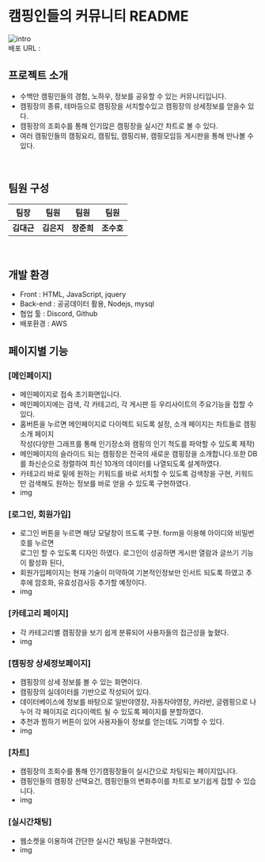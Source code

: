 # 캠핑인들의 커뮤니티 README
![intro](https://github.com/kimdaegeunn/project_2/assets/153577525/3ee97899-651f-4ce9-b293-14d28369c84a.png)  
  배포 URL :


## 프로젝트 소개
+ 수백만 캠핑인들의 경험, 노하우, 정보를 공유할 수 있는 커뮤니티입니다.
+ 캠핑장의 종류, 테마등으로 캠핑장을 서치할수있고 캠핑장의 상세정보를  얻을수 있다.
+ 캠핑장의 조회수를 통해 인기많은 캠핑장을 실시간 차트로 볼 수 있다.
+ 여러 캠핑인들의 캠핑요리, 캠핑팁, 캠핑리뷰, 캠핑모임등 게시판을 통해 만나볼 수 있다.

<br>

## 팀원 구성 



| **팀장** | **팀원** | **팀원** | **팀원** |
| :------: |  :------: | :------: | :------: |
| **김대근** | **김은지** | **장준희** | **조수호** |


<br>

## 개발 환경

- Front : HTML, JavaScript, jquery
- Back-end : 공공데이터 활용, Nodejs, mysql
- 협업 툴 : Discord, Github
- 배포환경 : AWS

## 페이지별 기능 

### [메인페이지]
- 메인페이지로 접속 초기화면입니다.
- 메인페이지에는 검색, 각 카테고리, 각 게시판 등 우리사이트의 주요기능을 접할 수 있다.
- 홈버튼을 누르면 메인페이지로 다이렉트 되도록 설정, 소개 페이지는 차트들로 캠핑 소개 페이지 <br> 작성(다양한 그래프를 통해 인기장소와 캠핑의 인기 척도를 파악할 수 있도록 제작)
- 메인페이지의 슬라이드 되는 캠핑장은 전국의 새로운 캠핑장을 소개합니다.또한 DB를 촤신순으로 정렬하여 최신 10개의 데이터를 나열되도록 설계하였다.
- 카테고리 바로 밑에 원하는 키워드를 바로 서치할 수 있도록 검색창을 구현, 키워드만 검색해도 원하는 정보를 바로 얻을 수 있도록 구현하였다.
- img

### [로그인, 회원가입]
- 로그인 버튼을 누르면 해당 모달창이 뜨도록 구현. form을 이용해 아이디와 비밀번호를 누르면 <br> 로그인 할 수 있도록 디자인 하였다. 로그인이 성공하면 게시판 열람과 글쓰기 기능이 활성화 된다,
- 회원가입페이지는 현재 기술이 미약하여 기본적인정보만 인서트 되도록 하였고 추후에 암호화, 유효성검사등 추가할 예정이다.
- img

### [카테고리 페이지]
- 각 카테고리별 캠핑장을 보기 쉽게 분류되어 사용자들의 접근성을 높혔다.
- img

### [캠핑장 상세정보페이지]
- 캠핑장의 상세 정보를 볼 수 있는 화면이다.
- 캠핑장의 실데이터를 기반으로 작성되어 있다.
- 데이터베이스에 정보를 바탕으로 일반야영장, 자동차야영장, 카라반, 글램핑으로 나누어 각 페이지로 리다이렉트 될 수 있도록 페이지를 분할하였다.
- 추천과 찜하기 버튼이 있어 사용자들이 정보를 얻는데도 기여할 수 있다.
- img

### [차트]
- 캠핑장의 조회수를 통해  인기캠핑장들이 실시간으로 차팅되는 페이지입니다.
- 캠핑인들의 캠핑장 선택요건, 캠핑인들의 변화추이를 차트로 보기쉽게 접할 수 있습니다.
- img

### [실시간채팅]
- 웹소켓을 이용하여 간단한 실시간 채팅을 구현하였다.
- img
  
